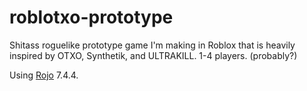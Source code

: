 # roblotxo-prototype
Shitass roguelike prototype game I'm making in Roblox that is heavily inspired by OTXO, Synthetik, and ULTRAKILL.
1-4 players. (probably?)

Using [Rojo](https://github.com/rojo-rbx/rojo) 7.4.4.
